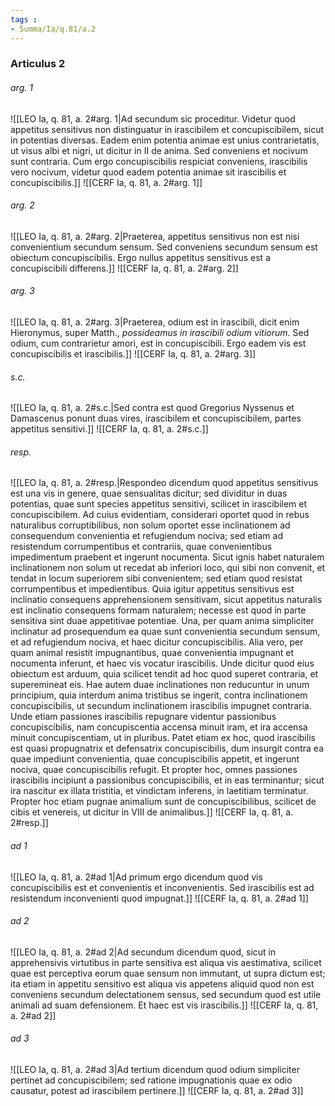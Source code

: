 ```yaml
---
tags : 
- Summa/Ia/q.81/a.2
---
```


### Articulus 2

###### arg. 1
![[LEO Ia, q. 81, a. 2#arg. 1|Ad secundum sic proceditur. Videtur quod appetitus sensitivus non distinguatur in irascibilem et concupiscibilem, sicut in potentias diversas. Eadem enim potentia animae est unius contrarietatis, ut visus albi et nigri, ut dicitur in II de anima. Sed conveniens et nocivum sunt contraria. Cum ergo concupiscibilis respiciat conveniens, irascibilis vero nocivum, videtur quod eadem potentia animae sit irascibilis et concupiscibilis.]]
![[CERF Ia, q. 81, a. 2#arg. 1]]

###### arg. 2
![[LEO Ia, q. 81, a. 2#arg. 2|Praeterea, appetitus sensitivus non est nisi convenientium secundum sensum. Sed conveniens secundum sensum est obiectum concupiscibilis. Ergo nullus appetitus sensitivus est a concupiscibili differens.]]
![[CERF Ia, q. 81, a. 2#arg. 2]]

###### arg. 3
![[LEO Ia, q. 81, a. 2#arg. 3|Praeterea, odium est in irascibili, dicit enim Hieronymus, super Matth., *possideamus in irascibili odium vitiorum*. Sed odium, cum contrarietur amori, est in concupiscibili. Ergo eadem vis est concupiscibilis et irascibilis.]]
![[CERF Ia, q. 81, a. 2#arg. 3]]

###### s.c.
![[LEO Ia, q. 81, a. 2#s.c.|Sed contra est quod Gregorius Nyssenus et Damascenus ponunt duas vires, irascibilem et concupiscibilem, partes appetitus sensitivi.]]
![[CERF Ia, q. 81, a. 2#s.c.]]

###### resp.
![[LEO Ia, q. 81, a. 2#resp.|Respondeo dicendum quod appetitus sensitivus est una vis in genere, quae sensualitas dicitur; sed dividitur in duas potentias, quae sunt species appetitus sensitivi, scilicet in irascibilem et concupiscibilem. Ad cuius evidentiam, considerari oportet quod in rebus naturalibus corruptibilibus, non solum oportet esse inclinationem ad consequendum convenientia et refugiendum nociva; sed etiam ad resistendum corrumpentibus et contrariis, quae convenientibus impedimentum praebent et ingerunt nocumenta. Sicut ignis habet naturalem inclinationem non solum ut recedat ab inferiori loco, qui sibi non convenit, et tendat in locum superiorem sibi convenientem; sed etiam quod resistat corrumpentibus et impedientibus. Quia igitur appetitus sensitivus est inclinatio consequens apprehensionem sensitivam, sicut appetitus naturalis est inclinatio consequens formam naturalem; necesse est quod in parte sensitiva sint duae appetitivae potentiae. Una, per quam anima simpliciter inclinatur ad prosequendum ea quae sunt convenientia secundum sensum, et ad refugiendum nociva, et haec dicitur concupiscibilis. Alia vero, per quam animal resistit impugnantibus, quae convenientia impugnant et nocumenta inferunt, et haec vis vocatur irascibilis. Unde dicitur quod eius obiectum est arduum, quia scilicet tendit ad hoc quod superet contraria, et superemineat eis. Hae autem duae inclinationes non reducuntur in unum principium, quia interdum anima tristibus se ingerit, contra inclinationem concupiscibilis, ut secundum inclinationem irascibilis impugnet contraria. Unde etiam passiones irascibilis repugnare videntur passionibus concupiscibilis, nam concupiscentia accensa minuit iram, et ira accensa minuit concupiscentiam, ut in pluribus. Patet etiam ex hoc, quod irascibilis est quasi propugnatrix et defensatrix concupiscibilis, dum insurgit contra ea quae impediunt convenientia, quae concupiscibilis appetit, et ingerunt nociva, quae concupiscibilis refugit. Et propter hoc, omnes passiones irascibilis incipiunt a passionibus concupiscibilis, et in eas terminantur; sicut ira nascitur ex illata tristitia, et vindictam inferens, in laetitiam terminatur. Propter hoc etiam pugnae animalium sunt de concupiscibilibus, scilicet de cibis et venereis, ut dicitur in VIII de animalibus.]]
![[CERF Ia, q. 81, a. 2#resp.]]

###### ad 1
![[LEO Ia, q. 81, a. 2#ad 1|Ad primum ergo dicendum quod vis concupiscibilis est et convenientis et inconvenientis. Sed irascibilis est ad resistendum inconvenienti quod impugnat.]]
![[CERF Ia, q. 81, a. 2#ad 1]]

###### ad 2
![[LEO Ia, q. 81, a. 2#ad 2|Ad secundum dicendum quod, sicut in apprehensivis virtutibus in parte sensitiva est aliqua vis aestimativa, scilicet quae est perceptiva eorum quae sensum non immutant, ut supra dictum est; ita etiam in appetitu sensitivo est aliqua vis appetens aliquid quod non est conveniens secundum delectationem sensus, sed secundum quod est utile animali ad suam defensionem. Et haec est vis irascibilis.]]
![[CERF Ia, q. 81, a. 2#ad 2]]

###### ad 3
![[LEO Ia, q. 81, a. 2#ad 3|Ad tertium dicendum quod odium simpliciter pertinet ad concupiscibilem; sed ratione impugnationis quae ex odio causatur, potest ad irascibilem pertinere.]]
![[CERF Ia, q. 81, a. 2#ad 3]]

